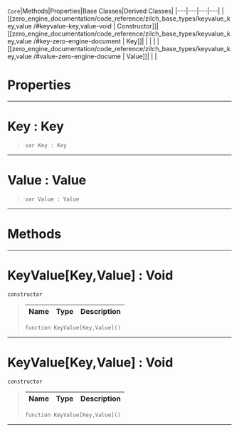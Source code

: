  `Core`|Methods|Properties|Base Classes|Derived Classes|
|---|---|---|---|
|[[zero_engine_documentation/code_reference/zilch_base_types/keyvalue_key,value /#keyvalue-key,value-void | Constructor]]|[[zero_engine_documentation/code_reference/zilch_base_types/keyvalue_key,value /#key-zero-engine-document | Key]]| | |
| |[[zero_engine_documentation/code_reference/zilch_base_types/keyvalue_key,value /#value-zero-engine-docume | Value]]| | |


 #  Properties


---  
 #  Key : Key

> 
> ``` lang=cpp, name=Zilch
> var Key : Key


---  
 #  Value : Value

> 
> ``` lang=cpp, name=Zilch
> var Value : Value


---  
 #  Methods


---  
 #  KeyValue[Key,Value] : Void

 `constructor`

> 
> |Name|Type|Description|
> |---|---|---|
> ``` lang=cpp, name=Zilch
> function KeyValue[Key,Value]()
> ``` 


---  
 #  KeyValue[Key,Value] : Void

 `constructor`

> 
> |Name|Type|Description|
> |---|---|---|
> ``` lang=cpp, name=Zilch
> function KeyValue[Key,Value]()
> ``` 


---  
 
  
  
  
  
  
  
  

 